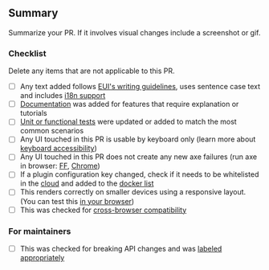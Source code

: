 ## Summary

Summarize your PR. If it involves visual changes include a screenshot or gif.

### Checklist

Delete any items that are not applicable to this PR.

- [ ] Any text added follows [EUI's writing guidelines](https://elastic.github.io/eui/#/guidelines/writing), uses sentence case text and includes [i18n support](https://github.com/elastic/kibana/blob/master/packages/kbn-i18n/README.md)
- [ ] [Documentation](https://www.elastic.co/guide/en/kibana/master/development-documentation.html) was added for features that require explanation or tutorials
- [ ] [Unit or functional tests](https://www.elastic.co/guide/en/kibana/master/development-tests.html) were updated or added to match the most common scenarios
- [ ] Any UI touched in this PR is usable by keyboard only (learn more about [keyboard accessibility](https://webaim.org/techniques/keyboard/))
- [ ] Any UI touched in this PR does not create any new axe failures (run axe in browser: [FF](https://addons.mozilla.org/en-US/firefox/addon/axe-devtools/), [Chrome](https://chrome.google.com/webstore/detail/axe-web-accessibility-tes/lhdoppojpmngadmnindnejefpokejbdd?hl=en-US))
- [ ] If a plugin configuration key changed, check if it needs to be whitelisted in the [cloud](https://github.com/elastic/cloud) and added to the [docker list](https://github.com/elastic/kibana/blob/c29adfef29e921cc447d2a5ed06ac2047ceab552/src/dev/build/tasks/os_packages/docker_generator/resources/bin/kibana-docker)
- [ ] This renders correctly on smaller devices using a responsive layout. (You can test this [in your browser](https://www.browserstack.com/guide/responsive-testing-on-local-server))
- [ ] This was checked for [cross-browser compatibility](https://www.elastic.co/support/matrix#matrix_browsers)

### For maintainers

- [ ] This was checked for breaking API changes and was [labeled appropriately](https://www.elastic.co/guide/en/kibana/master/contributing.html#kibana-release-notes-process)
